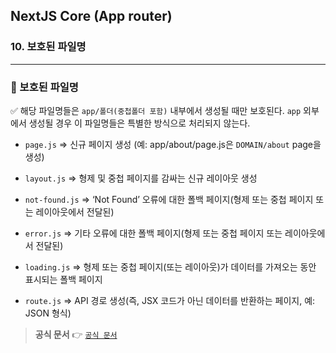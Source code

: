 ## NextJS Core (App router)

### 10. 보호된 파일명

---

### 📌 보호된 파일명

✅ 해당 파일명들은 `app/폴더(중첩폴더 포함)` 내부에서 생성될 때만 보호된다.
`app` 외부에서 생성될 경우 이 파일명들은 특별한 방식으로 처리되지 않는다.

- `page.js` => 신규 페이지 생성 (예: app/about/page.js은 `DOMAIN/about` page을 생성)

- `layout.js` => 형제 및 중첩 페이지를 감싸는 신규 레이아웃 생성

- `not-found.js` => ‘Not Found’ 오류에 대한 폴백 페이지(형제 또는 중첩 페이지 또는 레이아웃에서 전달된)

- `error.js` => 기타 오류에 대한 폴백 페이지(형제 또는 중첩 페이지 또는 레이아웃에서 전달된)

- `loading.js` => 형제 또는 중첩 페이지(또는 레이아웃)가 데이터를 가져오는 동안 표시되는 폴백 페이지

- `route.js` => API 경로 생성(즉, JSX 코드가 아닌 데이터를 반환하는 페이지, 예: JSON 형식)

> **공식 문서** 👉 [`공식 문서`]

[`공식 문서`]: https://nextjs.org/docs/app/api-reference/file-conventions
